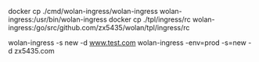 
docker cp ./cmd/wolan-ingress/wolan-ingress wolan-ingress:/usr/bin/wolan-ingress
docker cp ./tpl/ingress/rc wolan-ingress:/go/src/github.com/zx5435/wolan/tpl/ingress/rc

wolan-ingress -s new -d www.test.com
wolan-ingress -env=prod -s=new -d zx5435.com

